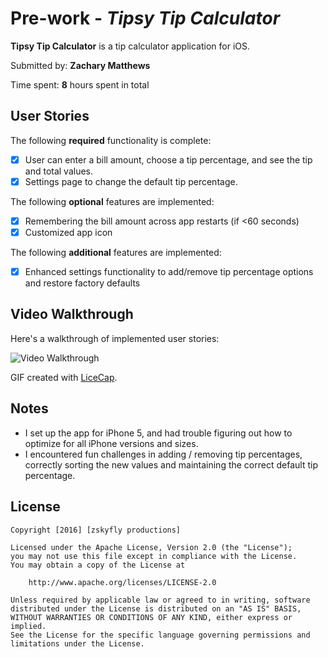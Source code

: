 # Pre-work - *Tipsy Tip Calculator*

**Tipsy Tip Calculator** is a tip calculator application for iOS.

Submitted by: **Zachary Matthews**

Time spent: **8** hours spent in total

## User Stories

The following **required** functionality is complete:

* [x] User can enter a bill amount, choose a tip percentage, and see the tip and total values.
* [x] Settings page to change the default tip percentage.

The following **optional** features are implemented:
* [x] Remembering the bill amount across app restarts (if <60 seconds)
* [x] Customized app icon

The following **additional** features are implemented:
* [x] Enhanced settings functionality to add/remove tip percentage options and restore factory defaults

## Video Walkthrough 

Here's a walkthrough of implemented user stories:

<img src='https://cloud.githubusercontent.com/assets/1156702/12989889/30fcd6f0-d0bc-11e5-9918-9aa0b842ee58.gif' title='Video Walkthrough' width='' alt='Video Walkthrough' />

GIF created with [LiceCap](http://www.cockos.com/licecap/).

## Notes

- I set up the app for iPhone 5, and had trouble figuring out how to optimize for all iPhone versions and sizes.
- I encountered fun challenges in adding / removing tip percentages, correctly sorting the new values and maintaining the correct default tip percentage.

## License

    Copyright [2016] [zskyfly productions]

    Licensed under the Apache License, Version 2.0 (the "License");
    you may not use this file except in compliance with the License.
    You may obtain a copy of the License at

        http://www.apache.org/licenses/LICENSE-2.0

    Unless required by applicable law or agreed to in writing, software
    distributed under the License is distributed on an "AS IS" BASIS,
    WITHOUT WARRANTIES OR CONDITIONS OF ANY KIND, either express or implied.
    See the License for the specific language governing permissions and
    limitations under the License.